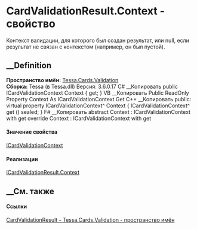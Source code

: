 # CardValidationResult.Context - свойство
Контекст валидации, для которого был создан результат, или null, если
результат не связан с контекстом (например, он был пустой).
## __Definition
 **Пространство имён:** [Tessa.Cards.Validation](N_Tessa_Cards_Validation.htm)  
 **Сборка:** Tessa (в Tessa.dll) Версия: 3.6.0.17
C# __Копировать
     public ICardValidationContext Context { get; }
VB __Копировать
     Public ReadOnly Property Context As ICardValidationContext
    	Get
C++ __Копировать
     public:
    virtual property ICardValidationContext^ Context {
    	ICardValidationContext^ get () sealed;
    }
F# __Копировать
     abstract Context : ICardValidationContext with get
    override Context : ICardValidationContext with get
#### Значение свойства
[ICardValidationContext](T_Tessa_Cards_Validation_ICardValidationContext.htm)
#### Реализации
[ICardValidationResult.Context](P_Tessa_Cards_Validation_ICardValidationResult_Context.htm)  
##  __См. также
#### Ссылки
[CardValidationResult - ](T_Tessa_Cards_Validation_CardValidationResult.htm)
[Tessa.Cards.Validation - пространство имён](N_Tessa_Cards_Validation.htm)
